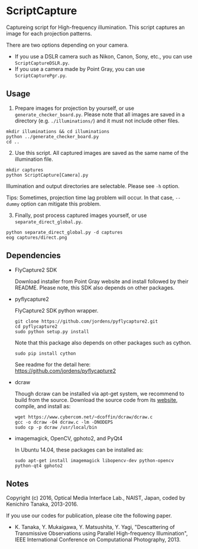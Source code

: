# ScriptCapture
Captureing script for High-frequency illumination.
This script captures an image for each projection patterns.

There are two options depending on your camera.
* If you use a DSLR camera such as Nikon, Canon, Sony, etc., you can use ```ScriptCaptureDSLR.py```.
* If you use a camera made by Point Gray, you can use ```ScriptCapturePgr.py```.

## Usage
1. Prepare images for projection by yourself, or use ```generate_checker_board.py```. Please note that all images are saved in a directory (e.g. ```./illuminations/```) and it must not include other files.
 ```
 mkdir illuminations && cd illuminations
 python ../generate_checker_board.py
 cd ..
 ```

2. Use this script. All captured images are saved as the same name of the illumination file.
 ```
 mkdir captures
 python ScriptCapture[Camera].py
 ```
  Illumination and output directories are selectable. Please see ```-h``` option. 
  
  Tips: Sometimes, projection time lag problem will occur. In that case, ```--dummy``` option can mitigate this problem.
 
3. Finally, post process captured images yourself, or use ```separate_direct_global.py```.
 ```
 python separate_direct_global.py -d captures
 eog captures/direct.png
 ```

## Dependencies
* FlyCapture2 SDK

    Download installer from Point Gray website and install followed by their README.
    Please note, this SDK also depends on other packages.

* pyflycapture2

  FlyCapture2 SDK python wrapper.
  ```
  git clone https://github.com/jordens/pyflycapture2.git
  cd pyflycapture2
  sudo python setup.py install
  ```
  Note that this package also depends on other packages such as cython.
  ```
  sudo pip install cython
  ```
  See readme for the detail here: https://github.com/jordens/pyflycapture2

* dcraw

  Though dcraw can be installed via apt-get system, we recommend to build from the source.
  Download the source code from its [website](https://www.cybercom.net/~dcoffin/dcraw/), compile, and install as:
  ```
  wget https://www.cybercom.net/~dcoffin/dcraw/dcraw.c
  gcc -o dcraw -O4 dcraw.c -lm -DNODEPS
  sudo cp -p dcraw /usr/local/bin
  ```

* imagemagick, OpenCV, gphoto2, and PyQt4

  In Ubuntu 14.04, these packages can be installed as:
  ```
  sudo apt-get install imagemagick libopencv-dev python-opencv python-qt4 gphoto2
  ```

## Notes
 Copyright (c) 2016, Optical Media Interface Lab., NAIST, Japan,
   coded by Kenichiro Tanaka, 2013-2016.

   If you use our codes for publication, please cite the following paper.
   * K. Tanaka, Y. Mukaigawa, Y. Matsushita, Y. Yagi, "Descattering of Transmissive Observations using Parallel High-frequency Illumination", IEEE International Conference on Computational Photography, 2013.
